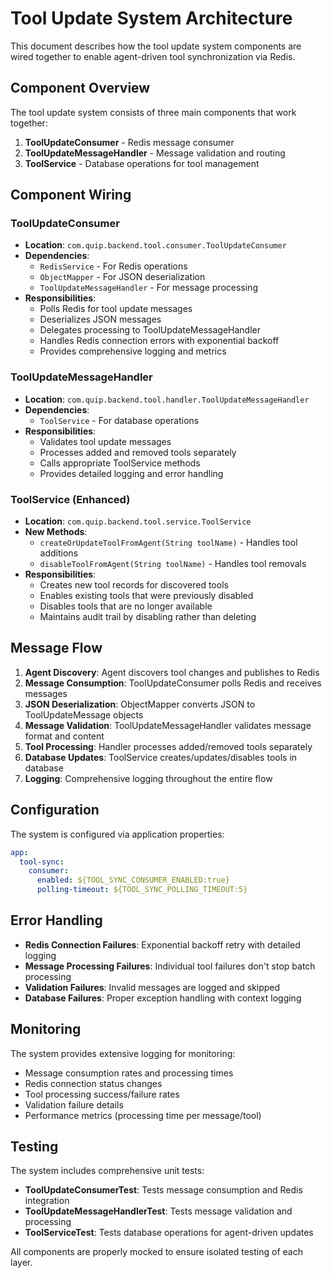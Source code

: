 # Tool Update System Architecture

This document describes how the tool update system components are wired together to enable agent-driven tool synchronization via Redis.

## Component Overview

The tool update system consists of three main components that work together:

1. **ToolUpdateConsumer** - Redis message consumer
2. **ToolUpdateMessageHandler** - Message validation and routing
3. **ToolService** - Database operations for tool management

## Component Wiring

### ToolUpdateConsumer
- **Location**: `com.quip.backend.tool.consumer.ToolUpdateConsumer`
- **Dependencies**: 
  - `RedisService` - For Redis operations
  - `ObjectMapper` - For JSON deserialization
  - `ToolUpdateMessageHandler` - For message processing
- **Responsibilities**:
  - Polls Redis for tool update messages
  - Deserializes JSON messages
  - Delegates processing to ToolUpdateMessageHandler
  - Handles Redis connection errors with exponential backoff
  - Provides comprehensive logging and metrics

### ToolUpdateMessageHandler
- **Location**: `com.quip.backend.tool.handler.ToolUpdateMessageHandler`
- **Dependencies**:
  - `ToolService` - For database operations
- **Responsibilities**:
  - Validates tool update messages
  - Processes added and removed tools separately
  - Calls appropriate ToolService methods
  - Provides detailed logging and error handling

### ToolService (Enhanced)
- **Location**: `com.quip.backend.tool.service.ToolService`
- **New Methods**:
  - `createOrUpdateToolFromAgent(String toolName)` - Handles tool additions
  - `disableToolFromAgent(String toolName)` - Handles tool removals
- **Responsibilities**:
  - Creates new tool records for discovered tools
  - Enables existing tools that were previously disabled
  - Disables tools that are no longer available
  - Maintains audit trail by disabling rather than deleting

## Message Flow

1. **Agent Discovery**: Agent discovers tool changes and publishes to Redis
2. **Message Consumption**: ToolUpdateConsumer polls Redis and receives messages
3. **JSON Deserialization**: ObjectMapper converts JSON to ToolUpdateMessage objects
4. **Message Validation**: ToolUpdateMessageHandler validates message format and content
5. **Tool Processing**: Handler processes added/removed tools separately
6. **Database Updates**: ToolService creates/updates/disables tools in database
7. **Logging**: Comprehensive logging throughout the entire flow

## Configuration

The system is configured via application properties:

```yaml
app:
  tool-sync:
    consumer:
      enabled: ${TOOL_SYNC_CONSUMER_ENABLED:true}
      polling-timeout: ${TOOL_SYNC_POLLING_TIMEOUT:5}
```

## Error Handling

- **Redis Connection Failures**: Exponential backoff retry with detailed logging
- **Message Processing Failures**: Individual tool failures don't stop batch processing
- **Validation Failures**: Invalid messages are logged and skipped
- **Database Failures**: Proper exception handling with context logging

## Monitoring

The system provides extensive logging for monitoring:

- Message consumption rates and processing times
- Redis connection status changes
- Tool processing success/failure rates
- Validation failure details
- Performance metrics (processing time per message/tool)

## Testing

The system includes comprehensive unit tests:

- **ToolUpdateConsumerTest**: Tests message consumption and Redis integration
- **ToolUpdateMessageHandlerTest**: Tests message validation and processing
- **ToolServiceTest**: Tests database operations for agent-driven updates

All components are properly mocked to ensure isolated testing of each layer.